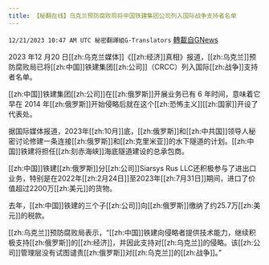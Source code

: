 ```yaml
---
title: 【秘翻在线】乌克兰预防腐败局将中国铁建集团公司列入国际战争支持者名单
---
```

`12/21/2023 10:47 AM UTC 秘密翻譯組G-Translators` [轉載自GNews](https://gnews.org/articles/2136090)

2023 年12 月20 日[[zh:乌克兰媒体]]《[[zh:经济]]真相》报道，[[zh:乌克兰]]预防腐败局已将[[zh:中国]]铁建集团[[zh:公司]]（CRCC）列入国际[[zh:战争]]支持者名单。

[[zh:中国]]铁建集团[[zh:公司]]在[[zh:俄罗斯]]开展业务已有 6 年时间，意味着它早在 2014 年[[zh:俄罗斯]]开始侵略后就在这个[[zh:恐怖主义]][[zh:国家]]开设了代表处。

据国际媒体报道，2023年[[zh:10月]]底，[[zh:俄罗斯]]和[[zh:中共国]]领导人秘密讨论修建一条连接[[zh:俄罗斯]]和[[zh:克里米亚]]的水下隧道的计划。[[zh:中国]]铁建将担任[[zh:刻赤海峡]]海底隧道建设的总承包商。

[[zh:中国]]铁建[[zh:俄罗斯]]分[[zh:公司]]Siarsys Rus LLC还积极参与了进出口业务，特别是在2022年[[zh:2月24日]]至2023年[[zh:7月31日]]期间，进口了价值超过2200万[[zh:美元]]的货物。

去年，[[zh:中国]]铁建的三个子[[zh:公司]]向[[zh:俄罗斯]]缴纳了约25.7万[[zh:美元]]的税款。

[[zh:乌克兰]]预防腐败局表示，“[[zh:中国]]铁建向侵略者提供技术能力，继续积极支持[[zh:俄罗斯]]的[[zh:经济]]，并因此支持对[[zh:乌克兰]]的侵略。该[[zh:公司]]管理层没有试图谴责[[zh:俄罗斯]]对[[zh:乌克兰]]的[[zh:战争]]。”
